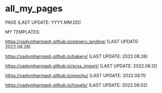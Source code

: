 # all_my_pages

PAGE (LAST UPDATE: YYYY.MM.DD)

MY TEMPLATES:

https://vadymharmash.github.io/agnecy_landing/ (LAST UPDATE: 2022.08.28)

https://vadymharmash.github.io/bakery/ (LAST UPDATE: 2022.08.26)

https://vadymharmash.github.io/scss_import/ (LAST UPDATE: 2022.08.12)

https://vadymharmash.github.io/prechu/ (LAST UPDATE: 2022.08.11)

https://vadymharmash.github.io/travels/ (LAST UPDATE: 2022.08.02)
